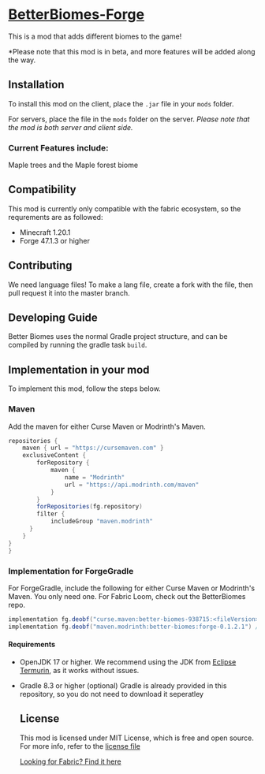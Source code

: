 # [BetterBiomes-Forge](https://modrinth.com/mod/better-biomes)

This is a mod that adds different biomes to the game!

*Please note that this mod is in beta, and more features will be added along the way.

## Installation

To install this mod on the client, place the `.jar` file in your `mods` folder.

For servers, place the file in the `mods` folder on the server. *Please note that the mod is both server and client side.*

### Current Features include:
Maple trees and the Maple forest biome

## Compatibility

This mod is currently only compatible with the fabric ecosystem, so the requrements are as followed:
- Minecraft 1.20.1
- Forge 47.1.3 or higher

## Contributing

We need language files! To make a lang file, create a fork with the file, then pull request it into the master branch.

## Developing Guide
Better Biomes uses the normal Gradle project structure, and can be compiled by running the gradle task `build`.

## Implementation in your mod
To implement this mod, follow the steps below.

### Maven
Add the maven for either Curse Maven or Modrinth's Maven.
```gradle
repositories {
    maven { url = "https://cursemaven.com" }
    exclusiveContent {
        forRepository {
            maven {
                name = "Modrinth"
                url = "https://api.modrinth.com/maven"
            }
        }
        forRepositories(fg.repository)
        filter {
            includeGroup "maven.modrinth"
      }
    }
}
}
```

### Implementation for ForgeGradle
For ForgeGradle, include the following for either Curse Maven or Modrinth's Maven. You only need one. For Fabric Loom, check out the BetterBiomes repo.
```gradle
implementation fg.deobf("curse.maven:better-biomes-938715:<fileVersion>") //The Version number, ex. for Forge 0.1.2.1, it is curseforge.com/minecraft/mc-mods/better-biomes/files/4886971, so the file ID is 4886971
implementation fg.deobf("maven.modrinth:better-biomes:forge-0.1.2.1") //For Forge's 0.1.2.1 version of Better Biomes
```

#### Requirements

- OpenJDK 17 or higher.
  We recommend using the JDK from [Eclipse Termurin](https://adoptium.net/temurin/releases/?version=17), as it works without issues.

- Gradle 8.3 or higher (optional)
  Gradle is already provided in this repository, so you do not need to download it seperatley

  ## License
  This mod is licensed under MIT License, which is free and open source. For more info, refer to the [license file](LICENSE)

  [Looking for Fabric? Find it here](https://github.com/CrypticVerse/BetterBiomes)
